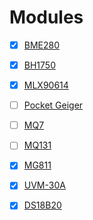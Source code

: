 # Modules

- [x] [BME280](./BME280)

- [x] [BH1750](./BH1750)

- [x] [MLX90614](./MLX90614)

- [ ] [Pocket Geiger](./Pocket_Geiger)

- [ ] [MQ7](./MQ7)

- [ ] [MQ131](./MQ131)

- [x] [MG811](./MG811)

- [x] [UVM-30A](./UVM-30A)

- [x] [DS18B20](./DS18B20)
